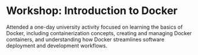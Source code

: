 # Workshop: Introduction to Docker
Attended a one-day university activity focused on learning the basics of Docker, including containerization concepts,
creating and managing Docker containers, and understanding how Docker streamlines software deployment and development workflows.
